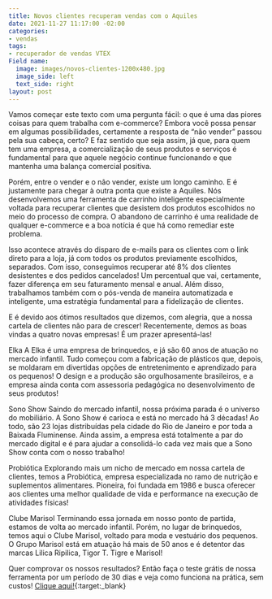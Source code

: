 ```yaml
---
title: Novos clientes recuperam vendas com o Aquiles
date: 2021-11-27 11:17:00 -02:00
categories:
- vendas
tags:
- recuperador de vendas VTEX
Field name:
  image: images/novos-clientes-1200x480.jpg
  image_side: left
  text_side: right
layout: post
---
```


Vamos começar este texto com uma pergunta fácil: o que é uma das piores coisas para quem trabalha com e-commerce? Embora você possa pensar em algumas possibilidades, certamente a resposta de “não vender” passou pela sua cabeça, certo? E faz sentido que seja assim, já que, para quem tem uma empresa, a comercialização de seus produtos e serviços é fundamental para que aquele negócio continue funcionando e que mantenha uma balança comercial positiva. 

Porém, entre o vender e o não vender, existe um longo caminho. E é justamente para chegar à outra ponta que existe a Aquiles. Nós desenvolvemos uma ferramenta de carrinho inteligente especialmente voltada para recuperar clientes que desistem dos produtos escolhidos no meio do processo de compra. O abandono de carrinho é uma realidade de qualquer e-commerce e a boa notícia é que há como remediar este problema. 

Isso acontece através do disparo de e-mails para os clientes com o link direto para a loja, já com todos os produtos previamente escolhidos, separados. Com isso, conseguimos recuperar até 8% dos clientes desistentes e dos pedidos cancelados! Um percentual que vai, certamente, fazer diferença em seu faturamento mensal e anual. Além disso, trabalhamos também com o pós-venda de maneira automatizada e inteligente, uma estratégia fundamental para a fidelização de clientes. 

E é devido aos ótimos resultados que dizemos, com alegria, que a nossa cartela de clientes não para de crescer! Recentemente, demos as boas vindas a quatro novas empresas! É um prazer apresentá-las!

Elka
A Elka é uma empresa de brinquedos, e já são 60 anos de atuação no mercado infantil. Tudo começou com a fabricação de plásticos que, depois, se moldaram em divertidas opções de entretenimento e aprendizado para os pequenos! O design e a produção são orgulhosamente brasileiros, e a empresa ainda conta com assessoria pedagógica no desenvolvimento de seus produtos!

Sono Show
Saindo do mercado infantil, nossa próxima parada é o universo do mobiliário. A Sono Show é carioca e está no mercado há 3 décadas! Ao todo, são 23 lojas distribuídas pela cidade do Rio de Janeiro e por toda a Baixada Fluminense. Ainda assim, a empresa está totalmente a par do mercado digital e é para ajudar a consolidá-lo cada vez mais que a Sono Show conta com o nosso trabalho!

Probiótica
Explorando mais um nicho de mercado em nossa cartela de clientes, temos a Probiótica, empresa especializada no ramo de nutrição e suplementos alimentares. Pioneira, foi fundada em 1986 e busca oferecer aos clientes uma melhor qualidade de vida e performance na execução de atividades físicas!

Clube Marisol
Terminando essa jornada em nosso ponto de partida, estamos de volta ao mercado infantil. Porém, no lugar de brinquedos, temos aqui o Clube Marisol, voltado para moda e vestuário dos pequenos. O Grupo Marisol está em atuação há mais de 50 anos e é detentor das marcas Lilica Ripilica, Tigor T. Tigre e Marisol!

Quer comprovar os nossos resultados? Então faça o teste grátis de nossa ferramenta por um período de 30 dias e veja como funciona na prática, sem custos! [Clique aqui!](http://aquiles.click){:target:_blank}